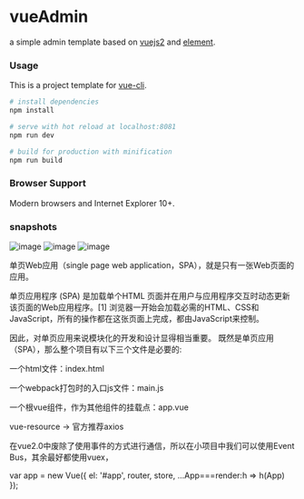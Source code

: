 # vueAdmin
a simple admin template based on [vuejs2](http://vuejs.org/) and [element](http://element.eleme.io/#/).

### Usage

This is a project template for [vue-cli](https://github.com/vuejs/vue-cli).

``` bash
# install dependencies
npm install

# serve with hot reload at localhost:8081
npm run dev

# build for production with minification
npm run build

```

### Browser Support

Modern browsers and Internet Explorer 10+.

### snapshots
![image](https://github.com/taylorchen709/vueAdmin/blob/master/screenshots/login.png)
![image](https://github.com/taylorchen709/vueAdmin/blob/master/screenshots/main.png)
![image](https://github.com/taylorchen709/vueAdmin/blob/master/screenshots/edit.jpg)

单页Web应用（single page web application，SPA），就是只有一张Web页面的应用。

单页应用程序 (SPA) 是加载单个HTML 页面并在用户与应用程序交互时动态更新该页面的Web应用程序。[1]
浏览器一开始会加载必需的HTML、CSS和JavaScript，所有的操作都在这张页面上完成，都由JavaScript来控制。

因此，对单页应用来说模块化的开发和设计显得相当重要。
既然是单页应用（SPA），那么整个项目有以下三个文件是必要的:

一个html文件：index.html

一个webpack打包时的入口js文件：main.js

一个根vue组件，作为其他组件的挂载点：app.vue

vue-resource → 官方推荐axios

在vue2.0中废除了使用事件的方式进行通信，所以在小项目中我们可以使用Event Bus，其余最好都使用vuex，

var app = new Vue({
  el: '#app',
  router,
  store,
  ...App===render:h => h(App)
});